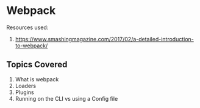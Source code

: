 # Webpack 

Resources used: 

1. https://www.smashingmagazine.com/2017/02/a-detailed-introduction-to-webpack/

## Topics Covered

1. What is webpack
2. Loaders
3. Plugins
4. Running on the CLI vs using a Config file

